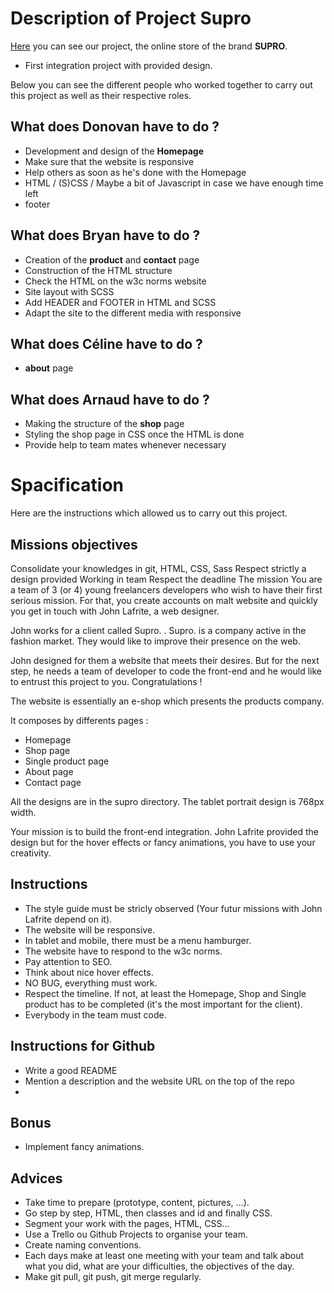 # Description of Project Supro

[Here](https://rasamizafyb.github.io/project-supro/) you can see our project, the online store of the brand **SUPRO**.

- First integration project with provided design.

Below you can see the different people who worked together to carry out this project as well as their respective roles.

## What does Donovan have to do ?

- Development and design of the **Homepage**
- Make sure that the website is responsive
- Help others as soon as he's done with the Homepage
- HTML / (S)CSS / Maybe a bit of Javascript in case we have enough time left
- footer

## What does Bryan have to do ?

- Creation of the **product** and **contact** page
- Construction of the HTML structure
- Check the HTML on the w3c norms website
- Site layout with SCSS
- Add HEADER and FOOTER in HTML and SCSS
- Adapt the site to the different media with responsive

## What does Céline have to do ?

- **about** page

## What does Arnaud have to do ?

- Making the structure of the **shop** page
- Styling the shop page in CSS once the HTML is done
- Provide help to team mates whenever necessary

# Spacification

Here are the instructions which allowed us to carry out this project.

## Missions objectives

Consolidate your knowledges in git, HTML, CSS, Sass
Respect strictly a design provided
Working in team
Respect the deadline
The mission
You are a team of 3 (or 4) young freelancers developers who wish to have their first serious mission. For that, you create accounts on malt website and quickly you get in touch with John Lafrite, a web designer.

John works for a client called Supro. . Supro. is a company active in the fashion market. They would like to improve their presence on the web.

John designed for them a website that meets their desires. But for the next step, he needs a team of developer to code the front-end and he would like to entrust this project to you. Congratulations !

The website is essentially an e-shop which presents the products company.

It composes by differents pages :

- Homepage
- Shop page
- Single product page
- About page
- Contact page

All the designs are in the supro directory. The tablet portrait design is 768px width.

Your mission is to build the front-end integration. John Lafrite provided the design but for the hover effects or fancy animations, you have to use your creativity.

## Instructions

- The style guide must be stricly observed (Your futur missions with John Lafrite depend on it).
- The website will be responsive.
- In tablet and mobile, there must be a menu hamburger.
- The website have to respond to the w3c norms.
- Pay attention to SEO.
- Think about nice hover effects.
- NO BUG, everything must work.
- Respect the timeline. If not, at least the Homepage, Shop and Single product has to be completed (it's the most important for the client).
- Everybody in the team must code.

## Instructions for Github

- Write a good README
- Mention a description and the website URL on the top of the repo
-

## Bonus

- Implement fancy animations.

## Advices

- Take time to prepare (prototype, content, pictures, …​).
- Go step by step, HTML, then classes and id and finally CSS.
- Segment your work with the pages, HTML, CSS...
- Use a Trello ou Github Projects to organise your team.
- Create naming conventions.
- Each days make at least one meeting with your team and talk about what you did, what are your difficulties, the objectives of the day.
- Make git pull, git push, git merge regularly.
